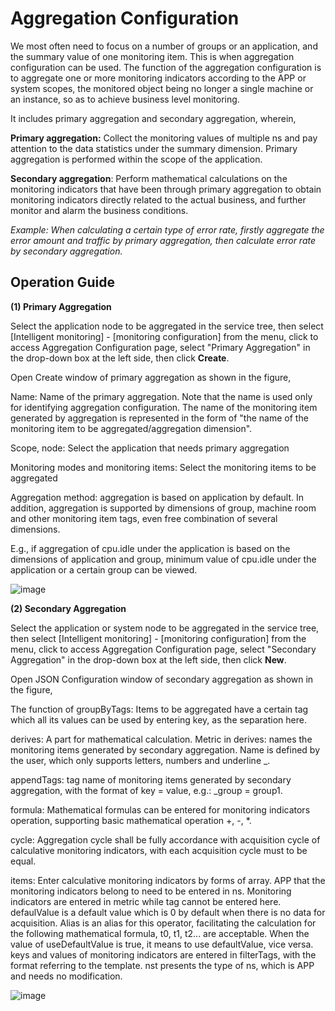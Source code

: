 # Aggregation Configuration

We most often need to focus on a number of groups or an application, and the summary value of one monitoring item. This is when aggregation configuration can be used. The function of the aggregation configuration is to aggregate one or more monitoring indicators according to the APP or system scopes, the monitored object being no longer a single machine or an instance, so as to achieve business level monitoring.

It includes primary aggregation and secondary aggregation, wherein,

**Primary aggregation:** Collect the monitoring values of multiple ns and pay attention to the data statistics under the summary dimension. Primary aggregation is performed within the scope of the application.

**Secondary aggregation**: Perform mathematical calculations on the monitoring indicators that have been through primary aggregation to obtain monitoring indicators directly related to the actual business, and further monitor and alarm the business conditions.

*Example: When calculating a certain type of error rate, firstly aggregate the error amount and traffic by primary aggregation, then calculate error rate by secondary aggregation.*

## Operation Guide


**(1) Primary Aggregation**

Select the application node to be aggregated in the service tree, then select [Intelligent monitoring] - [monitoring configuration] from the menu, click to access Aggregation Configuration page, select "Primary Aggregation" in the drop-down box at the left side, then click **Create**.

Open Create window of primary aggregation as shown in the figure,

Name: Name of the primary aggregation. Note that the name is used only for identifying aggregation configuration. The name of the monitoring item generated by aggregation is represented in the form of "the name of the monitoring item to be aggregated/aggregation dimension".

Scope, node: Select the application that needs primary aggregation

Monitoring modes and monitoring items: Select the monitoring items to be aggregated

Aggregation method: aggregation is based on application by default. In addition, aggregation is supported by dimensions of group, machine room and other monitoring item tags, even free combination of several dimensions.

E.g., if aggregation of cpu.idle under the application is based on the dimensions of application and group, minimum value of cpu.idle under the application or a certain group can be viewed.

![image](https://github.com/jdcloudcom/cn/blob/DevOps/image/DevOps/Operation-Guide37.JPG)

**(2) Secondary Aggregation**

Select the application or system node to be aggregated in the service tree, then select [Intelligent monitoring] - [monitoring configuration] from the menu, click to access Aggregation Configuration page, select "Secondary Aggregation" in the drop-down box at the left side, then click **New**.

Open JSON Configuration window of secondary aggregation as shown in the figure,

The function of groupByTags: Items to be aggregated have a certain tag which all its values can be used by entering key, as the separation here.

derives: A part for mathematical calculation. Metric in derives: names the monitoring items generated by secondary aggregation. Name is defined by the user, which only supports letters, numbers and underline _.

appendTags: tag name of monitoring items generated by secondary aggregation, with the format of key = value, e.g.: \_group = group1.

formula: Mathematical formulas can be entered for monitoring indicators operation, supporting basic mathematical operation \+, \-, \*.

cycle: Aggregation cycle shall be fully accordance with acquisition cycle of calculative monitoring indicators, with each acquisition cycle must to be equal.

items: Enter calculative monitoring indicators by forms of array. APP that the monitoring indicators belong to need to be entered in ns. Monitoring indicators are entered in metric while tag cannot be entered here. defaulValue is a default value which is 0 by default when there is no data for acquisition. Alias is an alias for this operator, facilitating the calculation for the following mathematical formula, t0, t1, t2... are acceptable. When the value of useDefaultValue is true, it means to use defaultValue, vice versa. keys and values of monitoring indicators are entered in filterTags, with the format referring to the template. nst presents the type of ns, which is APP and needs no modification.

![image](https://github.com/jdcloudcom/cn/blob/DevOps/image/DevOps/Operation-Guide38.JPG)

